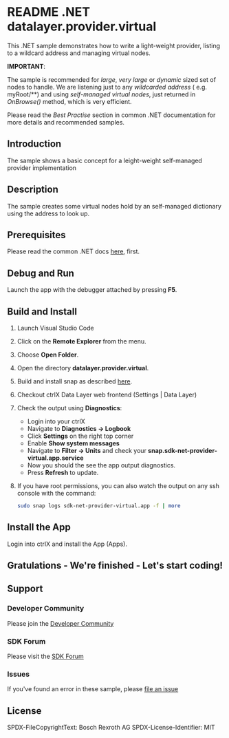 # README .NET datalayer.provider.virtual

This .NET sample demonstrates how to write a light-weight provider, listing to a wildcard address and managing virtual nodes.

__IMPORTANT__:

The sample is recommended for _large_, _very large_ or _dynamic_ sized set of nodes to handle. We are listening just to any _wildcarded address_ ( e.g. myRoot/**) and using _self-managed virtual nodes_, just returned in _OnBrowse()_ method, which is very efficient.

Please read the _Best Practise_ section in common .NET documentation for more details and recommended samples.

## Introduction

The sample shows a basic concept for a leight-weight self-managed provider implementation

## Description

The sample creates some virtual nodes hold by an self-managed dictionary using the address to look up.

## Prerequisites

Please read the common .NET docs [here](./../../doc/dotnet.md), first.

## Debug and Run
Launch the app with the debugger attached by pressing __F5__.

## Build and Install

1. Launch Visual Studio Code
2. Click on the __Remote Explorer__ from the menu.
3. Choose __Open Folder__.
4. Open the directory __datalayer.provider.virtual__.
5. Build and install snap as described [here](./../README.md).
6. Checkout ctrlX Data Layer web frontend (Settings | Data Layer) 
7. Check the output using __Diagnostics__:

   - Login into your ctrlX
   - Navigate to __Diagnostics -> Logbook__
   - Click __Settings__ on the right top corner
   - Enable __Show system messages__
   - Navigate to __Filter -> Units__ and check your __snap.sdk-net-provider-virtual.app.service__
   - Now you should the see the app output diagnostics.
   - Press __Refresh__ to update.

8. If you have root permissions, you can also watch the output on any ssh console with the command:
   ```bash
   sudo snap logs sdk-net-provider-virtual.app -f | more
   ```

## Install the App

Login into ctrlX and install the App (Apps).

## Gratulations - We're finished - Let's start coding!


## Support
### Developer Community

Please join the [Developer Community](https://developer.community.boschrexroth.com/) 

### SDK Forum

Please visit the [SDK Forum](https://developer.community.boschrexroth.com/t5/ctrlX-AUTOMATION/ct-p/dcdev_community-bunit-dcae/) 

### Issues

If you've found an error in these sample, please [file an issue](https://github.com/boschrexroth)

## License

SPDX-FileCopyrightText: Bosch Rexroth AG
SPDX-License-Identifier: MIT